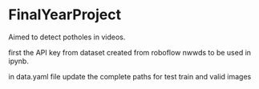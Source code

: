 # FinalYearProject
Aimed to detect potholes in videos.

first the API key from dataset created from roboflow nwwds to be used in ipynb.

in data.yaml file update the complete paths for test train and valid images


